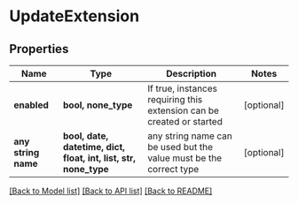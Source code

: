 # UpdateExtension



## Properties
Name | Type | Description | Notes
------------ | ------------- | ------------- | -------------
**enabled** | **bool, none_type** | If true, instances requiring this extension can be created or started | [optional] 
**any string name** | **bool, date, datetime, dict, float, int, list, str, none_type** | any string name can be used but the value must be the correct type | [optional]

[[Back to Model list]](../README.md#documentation-for-models) [[Back to API list]](../README.md#documentation-for-api-endpoints) [[Back to README]](../README.md)


